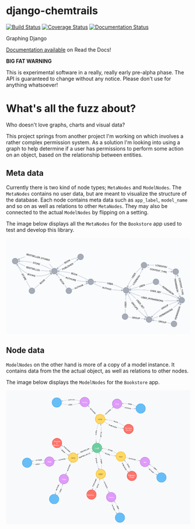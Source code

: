 # django-chemtrails

[![Build Status](https://travis-ci.org/inonit/django-chemtrails.svg?branch=master)](https://travis-ci.org/inonit/django-chemtrails)
[![Coverage Status](https://coveralls.io/repos/github/inonit/django-chemtrails/badge.svg?branch=master)](https://coveralls.io/github/inonit/django-chemtrails?branch=master)
[![Documentation Status](https://readthedocs.org/projects/django-chemtrails/badge/?version=latest)](http://django-chemtrails.readthedocs.io/en/latest/?badge=latest)

Graphing Django

[Documentation available](http://django-chemtrails.rtfd.io/>) on Read the Docs!

**BIG FAT WARNING**

This is experimental software in a really, really early pre-alpha phase.
The API is guaranteed to change without any notice. Please don't
use for anything whatsoever!


# What's all the fuzz about?
Who doesn't love graphs, charts and visual data?

This project springs from another project I'm working on which involves
a rather complex permission system. As a solution I'm looking into
using a graph to help determine if a user has permissions to perform
some action on an object, based on the relationship between entities.

## Meta data

Currently there is two kind of node types; `MetaNodes` and `ModelNodes`.
The `MetaNodes` contains no user data, but are meant to visualize the
structure of the database. Each node contains meta data such as
`app_label`, `model_name` and so on as well as relations to other
`MetaNodes`. They may also be connected to the actual `ModelNodes` by
flipping on a setting.

The image below displays all the `MetaNodes` for the `Bookstore` app
used to test and develop this library.

![The Bookstore meta graph](/docs/_static/example-meta-graph.png?raw=true "The Bookstore meta graph")


## Node data

`ModelNodes` on the other hand is more of a copy of a model instance.
It contains data from the the actual object, as well as relations to
other nodes.

The image below displays the `ModelNodes` for the `Bookstore` app.

![The Bookstore graph](/docs/_static/example-node-graph.png?raw=true "The Bookstore graph")
